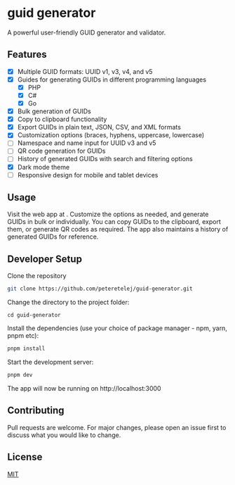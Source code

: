# guid generator

A powerful user-friendly GUID generator and validator.

## Features
- [x] Multiple GUID formats: UUID v1, v3, v4, and v5
- [x] Guides for generating GUIDs in different programming languages
    - [x] PHP
    - [x] C#
    - [x] Go
- [x] Bulk generation of GUIDs
- [x] Copy to clipboard functionality
- [x] Export GUIDs in plain text, JSON, CSV, and XML formats
- [x] Customization options (braces, hyphens, uppercase, lowercase)
- [ ] Namespace and name input for UUID v3 and v5
- [ ] QR code generation for GUIDs
- [ ] History of generated GUIDs with search and filtering options
- [x] Dark mode theme
- [ ] Responsive design for mobile and tablet devices

## Usage
Visit the web app at [](#).
Customize the options as needed, and generate GUIDs in bulk or individually. You can copy GUIDs to the clipboard, export them, or generate QR codes as required. The app also maintains a history of generated GUIDs for reference.

## Developer Setup
Clone the repository
```bash
git clone https://github.com/peteretelej/guid-generator.git
```
Change the directory to the project folder:
```
cd guid-generator
```

Install the dependencies (use your choice of package manager - npm, yarn, pnpm etc):
```bash
pnpm install
```

Start the development server:
```bash
pnpm dev
```

The app will now be running on http://localhost:3000


## Contributing
Pull requests are welcome. For major changes, please open an issue first to discuss what you would like to change.


## License
[MIT](https://choosealicense.com/licenses/mit/)